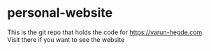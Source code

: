 # personal-website
This is the git repo that holds the code for https://varun-hegde.com.
<br>
Visit there if you want to see the website
